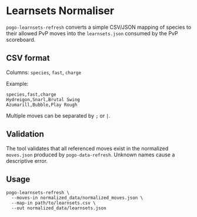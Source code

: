 # Learnsets Normaliser

`pogo-learnsets-refresh` converts a simple CSV/JSON mapping of species to their allowed PvP moves into the `learnsets.json` consumed by the PvP scoreboard.

## CSV format

Columns: `species`, `fast`, `charge`

Example:

```
species,fast,charge
Hydreigon,Snarl,Brutal Swing
Azumarill,Bubble,Play Rough
```

Multiple moves can be separated by `;` or `|`.

## Validation

The tool validates that all referenced moves exist in the normalized `moves.json` produced by `pogo-data-refresh`. Unknown names cause a descriptive error.

## Usage

```
pogo-learnsets-refresh \
  --moves-in normalized_data/normalized_moves.json \
  --map-in path/to/learnsets.csv \
  --out normalized_data/learnsets.json
```

